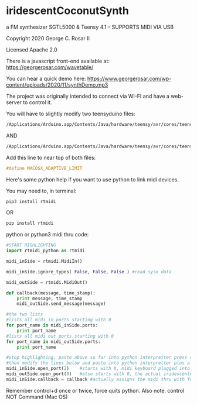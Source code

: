 # iridescentCoconutSynth
a FM synthesizer SGTL5000 & Teensy 4.1 – SUPPORTS MIDI VIA USB


Copyright 2020 George C. Rosar II

Licensed Apache 2.0

There is a javascript front-end available at: 
https://georgerosar.com/wavetable/

You can hear a quick demo here:
https://www.georgerosar.com/wp-content/uploads/2020/11/synthDemo.mp3

The project was originally intended to connect via WI-FI and have a web-server to control it.

You will have to slightly modify two teensyduino files:
```bash
/Applications/Arduino.app/Contents/Java/hardware/teensy/avr/cores/teensy3/usb_audio.cpp
```
AND
```bash
/Applications/Arduino.app/Contents/Java/hardware/teensy/avr/cores/teensy4/usb_audio.cpp
```
Add this line to near top of both files:
```cpp
#define MACOSX_ADAPTIVE_LIMIT
```

Here's some python help if you want to use python to link midi devices.

You may need to, in terminal:

```bash
pip3 install rtmidi
```

OR

```bash
pip install rtmidi
```

python or python3 midi thru code:
```python
#START HIGHLIGHTING
import rtmidi_python as rtmidi

midi_inSide = rtmidi.MidiIn()

midi_inSide.ignore_types( False, False, False ) #read sysx data

midi_outSide = rtmidi.MidiOut()

def callback(message, time_stamp):
	print message, time_stamp
	midi_outSide.send_message(message)

#the two lists
#lists all midi in ports starting with 0
for port_name in midi_inSide.ports:
	print port_name
#lists all midi out ports starting with 0
for port_name in midi_outSide.ports:
	print port_name

#stop highlighting. paste above so far into python interpretter press return twice
#then modify the lines below and paste into python interpretter plus a couple of returns
midi_inSide.open_port(2)    #starts with 0, midi keyboard plugged into computer 	RECEIVES HERE
midi_outSide.open_port(8)   #also starts with 0, the actual iridescentCoconutSynth device  SENDS HERE
midi_inSide.callback = callback #actually assigns the midi thru with function callback
```
Remember control+d once or twice, force quits python. Also note: control NOT Command (Mac OS)
